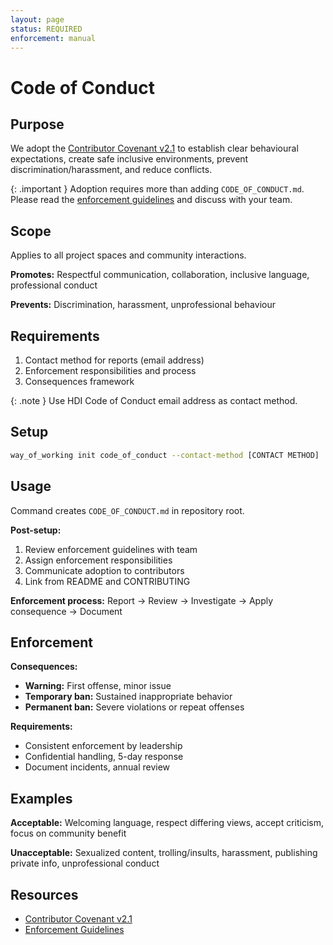 ```yaml
---
layout: page
status: REQUIRED
enforcement: manual
---
```

# Code of Conduct

## Purpose

We adopt the [Contributor Covenant v2.1][covenant] to establish clear behavioural expectations, create safe inclusive environments, prevent discrimination/harassment, and reduce conflicts.

{: .important }
Adoption requires more than adding `CODE_OF_CONDUCT.md`. Please read the [enforcement guidelines][enforcement] and discuss with your team.

## Scope

Applies to all project spaces and community interactions.

**Promotes:** Respectful communication, collaboration, inclusive language, professional conduct

**Prevents:** Discrimination, harassment, unprofessional behaviour

## Requirements

1. Contact method for reports (email address)
2. Enforcement responsibilities and process
3. Consequences framework

{: .note }
Use HDI Code of Conduct email address as contact method.

## Setup

```bash
way_of_working init code_of_conduct --contact-method [CONTACT METHOD]
```

## Usage

Command creates `CODE_OF_CONDUCT.md` in repository root.

**Post-setup:**

1. Review enforcement guidelines with team
2. Assign enforcement responsibilities
3. Communicate adoption to contributors
4. Link from README and CONTRIBUTING

**Enforcement process:**
Report → Review → Investigate → Apply consequence → Document

## Enforcement

**Consequences:**

- **Warning:** First offense, minor issue
- **Temporary ban:** Sustained inappropriate behavior
- **Permanent ban:** Severe violations or repeat offenses

**Requirements:**

- Consistent enforcement by leadership
- Confidential handling, 5-day response
- Document incidents, annual review

## Examples

**Acceptable:** Welcoming language, respect differing views, accept criticism, focus on community benefit

**Unacceptable:** Sexualized content, trolling/insults, harassment, publishing private info, unprofessional conduct

## Resources

- [Contributor Covenant v2.1][covenant]
- [Enforcement Guidelines][enforcement]

[covenant]: https://www.contributor-covenant.org/version/2/1/code_of_conduct/
[enforcement]: https://www.contributor-covenant.org/version/2/1/code_of_conduct/#enforcement-guidelines
